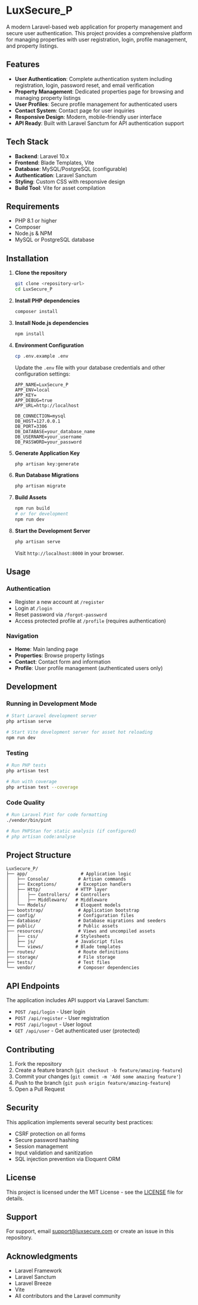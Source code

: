 # LuxSecure_P

A modern Laravel-based web application for property management and secure user authentication. This project provides a comprehensive platform for managing properties with user registration, login, profile management, and property listings.

## Features

- **User Authentication**: Complete authentication system including registration, login, password reset, and email verification
- **Property Management**: Dedicated properties page for browsing and managing property listings
- **User Profiles**: Secure profile management for authenticated users
- **Contact System**: Contact page for user inquiries
- **Responsive Design**: Modern, mobile-friendly user interface
- **API Ready**: Built with Laravel Sanctum for API authentication support

## Tech Stack

- **Backend**: Laravel 10.x
- **Frontend**: Blade Templates, Vite
- **Database**: MySQL/PostgreSQL (configurable)
- **Authentication**: Laravel Sanctum
- **Styling**: Custom CSS with responsive design
- **Build Tool**: Vite for asset compilation

## Requirements

- PHP 8.1 or higher
- Composer
- Node.js & NPM
- MySQL or PostgreSQL database

## Installation

1. **Clone the repository**
   ```bash
   git clone <repository-url>
   cd LuxSecure_P
   ```

2. **Install PHP dependencies**
   ```bash
   composer install
   ```

3. **Install Node.js dependencies**
   ```bash
   npm install
   ```

4. **Environment Configuration**
   ```bash
   cp .env.example .env
   ```

   Update the `.env` file with your database credentials and other configuration settings:
   ```env
   APP_NAME=LuxSecure_P
   APP_ENV=local
   APP_KEY=
   APP_DEBUG=true
   APP_URL=http://localhost

   DB_CONNECTION=mysql
   DB_HOST=127.0.0.1
   DB_PORT=3306
   DB_DATABASE=your_database_name
   DB_USERNAME=your_username
   DB_PASSWORD=your_password
   ```

5. **Generate Application Key**
   ```bash
   php artisan key:generate
   ```

6. **Run Database Migrations**
   ```bash
   php artisan migrate
   ```

7. **Build Assets**
   ```bash
   npm run build
   # or for development
   npm run dev
   ```

8. **Start the Development Server**
   ```bash
   php artisan serve
   ```

   Visit `http://localhost:8000` in your browser.

## Usage

### Authentication
- Register a new account at `/register`
- Login at `/login`
- Reset password via `/forgot-password`
- Access protected profile at `/profile` (requires authentication)

### Navigation
- **Home**: Main landing page
- **Properties**: Browse property listings
- **Contact**: Contact form and information
- **Profile**: User profile management (authenticated users only)

## Development

### Running in Development Mode
```bash
# Start Laravel development server
php artisan serve

# Start Vite development server for asset hot reloading
npm run dev
```

### Testing
```bash
# Run PHP tests
php artisan test

# Run with coverage
php artisan test --coverage
```

### Code Quality
```bash
# Run Laravel Pint for code formatting
./vendor/bin/pint

# Run PHPStan for static analysis (if configured)
# php artisan code:analyse
```

## Project Structure

```
LuxSecure_P/
├── app/                    # Application logic
│   ├── Console/           # Artisan commands
│   ├── Exceptions/        # Exception handlers
│   ├── Http/             # HTTP layer
│   │   ├── Controllers/  # Controllers
│   │   ├── Middleware/   # Middleware
│   └── Models/           # Eloquent models
├── bootstrap/             # Application bootstrap
├── config/                # Configuration files
├── database/              # Database migrations and seeders
├── public/                # Public assets
├── resources/             # Views and uncompiled assets
│   ├── css/              # Stylesheets
│   ├── js/               # JavaScript files
│   └── views/            # Blade templates
├── routes/                # Route definitions
├── storage/               # File storage
├── tests/                 # Test files
└── vendor/                # Composer dependencies
```

## API Endpoints

The application includes API support via Laravel Sanctum:

- `POST /api/login` - User login
- `POST /api/register` - User registration
- `POST /api/logout` - User logout
- `GET /api/user` - Get authenticated user (protected)

## Contributing

1. Fork the repository
2. Create a feature branch (`git checkout -b feature/amazing-feature`)
3. Commit your changes (`git commit -m 'Add some amazing feature'`)
4. Push to the branch (`git push origin feature/amazing-feature`)
5. Open a Pull Request

## Security

This application implements several security best practices:
- CSRF protection on all forms
- Secure password hashing
- Session management
- Input validation and sanitization
- SQL injection prevention via Eloquent ORM

## License

This project is licensed under the MIT License - see the [LICENSE](LICENSE) file for details.

## Support

For support, email support@luxsecure.com or create an issue in this repository.

## Acknowledgments

- Laravel Framework
- Laravel Sanctum
- Laravel Breeze
- Vite
- All contributors and the Laravel community
